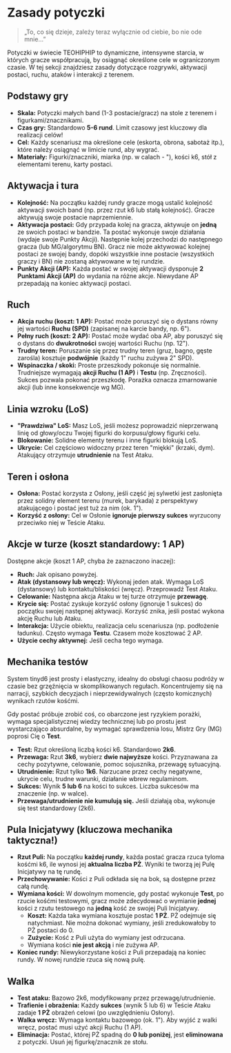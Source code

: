 # Zasady potyczki

> „To, co się dzieje, zależy teraz wyłącznie od ciebie, bo nie ode mnie...”

Potyczki w świecie TEOHIPHIP to dynamiczne, intensywne starcia, w których gracze współpracują, by osiągnąć określone cele w ograniczonym czasie. W tej sekcji znajdziesz zasady dotyczące rozgrywki, aktywacji postaci, ruchu, ataków i interakcji z terenem.

## Podstawy gry

* **Skala:** Potyczki małych band (1-3 postacie/gracz) na stole z terenem i figurkami/znacznikami.
* **Czas gry:** Standardowo **5-6 rund**. Limit czasowy jest kluczowy dla realizacji celów!
* **Cel:** Każdy scenariusz ma określone cele (eskorta, obrona, sabotaż itp.), które należy osiągnąć w limicie rund, aby wygrać.
* **Materiały:** Figurki/znaczniki, miarka (np. w calach - "), kości k6, stół z elementami terenu, karty postaci.

## Aktywacja i tura

* **Kolejność:** Na początku każdej rundy gracze mogą ustalić kolejność aktywacji swoich band (np. przez rzut k6 lub stałą kolejność). Gracze aktywują swoje postacie naprzemiennie.
* **Aktywacja postaci:** Gdy przypada kolej na gracza, aktywuje on **jedną** ze swoich postaci w bandzie. Ta postać wykonuje swoje działania (wydaje swoje Punkty Akcji). Następnie kolej przechodzi do następnego gracza (lub MG/algorytmu BN). Gracz nie może aktywować kolejnej postaci ze swojej bandy, dopóki wszystkie inne postacie (wszystkich graczy i BN) nie zostaną aktywowane w tej rundzie.
* **Punkty Akcji (AP):** Każda postać w swojej aktywacji dysponuje **2 Punktami Akcji (AP)** do wydania na różne akcje. Niewydane AP przepadają na koniec aktywacji postaci.

## Ruch

* **Akcja ruchu (koszt: 1 AP):** Postać może poruszyć się o dystans równy jej wartości **Ruchu (SPD)** (zapisanej na karcie bandy, np. 6").
* **Pełny ruch (koszt: 2 AP):** Postać może wydać oba AP, aby poruszyć się o dystans do **dwukrotności** swojej wartości Ruchu (np. 12").
* **Trudny teren:** Poruszanie się przez trudny teren (gruz, bagno, gęste zarośla) kosztuje **podwójnie** (każdy 1" ruchu zużywa 2" SPD).
* **Wspinaczka / skoki:** Proste przeszkody pokonuje się normalnie. Trudniejsze wymagają **akcji Ruchu (1 AP)** i **Testu** (np. Zręczności). Sukces pozwala pokonać przeszkodę. Porażka oznacza zmarnowanie akcji (lub inne konsekwencje wg MG).

## Linia wzroku (LoS)

* **"Prawdziwa" LoS:** Masz LoS, jeśli możesz poprowadzić nieprzerwaną linię od głowy/oczu Twojej figurki do korpusu/głowy figurki celu.
* **Blokowanie:** Solidne elementy terenu i inne figurki blokują LoS.
* **Ukrycie:** Cel częściowo widoczny przez teren "miękki" (krzaki, dym). Atakujący otrzymuje **utrudnienie** na Test Ataku.

## Teren i osłona

* **Osłona:** Postać korzysta z Osłony, jeśli część jej sylwetki jest zasłonięta przez solidny element terenu (murek, barykada) z perspektywy atakującego i postać jest tuż za nim (ok. 1").
* **Korzyść z osłony:** Cel w Osłonie **ignoruje pierwszy sukces** wyrzucony przeciwko niej w Teście Ataku.

## Akcje w turze (koszt standardowy: 1 AP)

Dostępne akcje (koszt 1 AP, chyba że zaznaczono inaczej):
* **Ruch:** Jak opisano powyżej.
* **Atak (dystansowy lub wręcz):** Wykonaj jeden atak. Wymaga LoS (dystansowy) lub kontaktu/bliskości (wręcz). Przeprowadź Test Ataku.
* **Celowanie:** Następna akcja Ataku w tej turze otrzymuje **przewagę**.
* **Krycie się:** Postać zyskuje korzyść osłony (ignoruje 1 sukces) do początku swojej następnej aktywacji. Korzyść znika, jeśli postać wykona akcję Ruchu lub Ataku.
* **Interakcja:** Użycie obiektu, realizacja celu scenariusza (np. podłożenie ładunku). Często wymaga **Testu**. Czasem może kosztować 2 AP.
* **Użycie cechy aktywnej:** Jeśli cecha tego wymaga.

## Mechanika testów

System tinyd6 jest prosty i elastyczny, idealny do obsługi chaosu podróży w czasie bez grzęźnięcia w skomplikowanych regułach. Koncentrujemy się na narracji, szybkich decyzjach i nieprzewidywalnych (często komicznych) wynikach rzutów kośćmi.

Gdy postać próbuje zrobić coś, co obarczone jest ryzykiem porażki, wymaga specjalistycznej wiedzy technicznej lub po prostu jest wystarczająco absurdalne, by wymagać sprawdzenia losu, Mistrz Gry (MG) poprosi Cię o **Test**.

* **Test:** Rzut określoną liczbą kości k6. Standardowo **2k6**.
* **Przewaga:** Rzut **3k6**, wybierz **dwie najwyższe** kości. Przyznawana za cechy pozytywne, celowanie, pomoc sojusznika, przewagę sytuacyjną.
* **Utrudnienie:** Rzut tylko **1k6**. Narzucane przez cechy negatywne, ukrycie celu, trudne warunki, działanie wbrew regulaminom.
* **Sukces:** Wynik **5 lub 6** na kości to sukces. Liczba sukcesów ma znaczenie (np. w walce).
* **Przewaga/utrudnienie nie kumulują się.** Jeśli działają oba, wykonuje się test standardowy (2k6).

## Pula Inicjatywy (kluczowa mechanika taktyczna!)

* **Rzut Puli:** Na początku **każdej rundy**, każda postać gracza rzuca tyloma kośćmi k6, ile wynosi jej **aktualna liczba PŻ**. Wyniki te tworzą jej Pulę Inicjatywy na tę rundę.
* **Przechowywanie:** Kości z Puli odkłada się na bok, są dostępne przez całą rundę.
* **Wymiana kości:** W dowolnym momencie, gdy postać wykonuje **Test**, po rzucie kośćmi testowymi, gracz może zdecydować o wymianie **jednej** kości z rzutu testowego na **jedną** kość ze swojej Puli Inicjatywy.
    * **Koszt:** Każda taka wymiana kosztuje postać **1 PŻ**. PŻ odejmuje się natychmiast. Nie można dokonać wymiany, jeśli zredukowałoby to PŻ postaci do 0.
    * **Zużycie:** Kość z Puli użyta do wymiany jest odrzucana.
    * Wymiana kości **nie jest akcją** i nie zużywa AP.
* **Koniec rundy:** Niewykorzystane kości z Puli przepadają na koniec rundy. W nowej rundzie rzuca się nową pulę.

## Walka

* **Test ataku:** Bazowo 2k6, modyfikowany przez przewagę/utrudnienie.
* **Trafienie i obrażenia:** Każdy **sukces** (wynik 5 lub 6) w Teście Ataku zadaje **1 PŻ** obrażeń celowi (po uwzględnieniu Osłony).
* **Walka wręcz:** Wymaga kontaktu bazowego (ok. 1"). Aby wyjść z walki wręcz, postać musi użyć akcji Ruchu (1 AP).
* **Eliminacja:** Postać, której PŻ spadną do **0 lub poniżej**, jest **eliminowana** z potyczki. Usuń jej figurkę/znacznik ze stołu.

